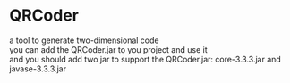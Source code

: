 # QRCoder
a tool to generate two-dimensional code <br />
you can add the QRCoder.jar to you project and use it <br />
and you should add two jar to support the QRCoder.jar: core-3.3.3.jar and javase-3.3.3.jar
